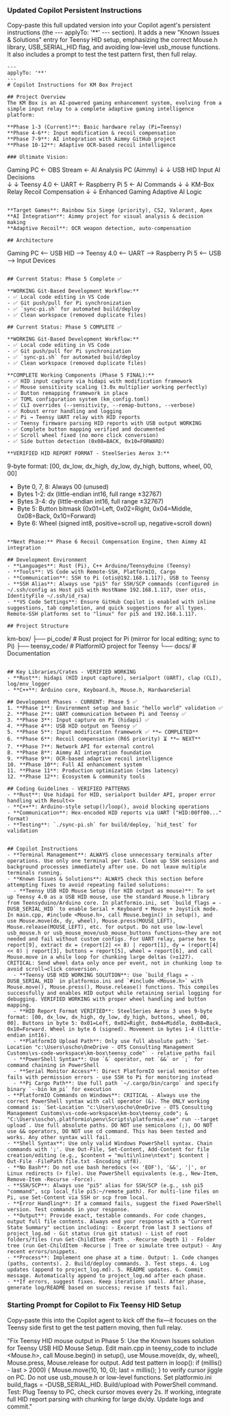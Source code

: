 ### Updated Copilot Persistent Instructions

Copy-paste this full updated version into your Copilot agent's persistent instructions (the --- applyTo: '**' --- section). It adds a new "Known Issues & Solutions" entry for Teensy HID setup, emphasizing the correct Mouse.h library, USB_SERIAL_HID flag, and avoiding low-level usb_mouse functions. It also includes a prompt to test the test pattern first, then full relay.

```
---
applyTo: '**'
---
# Copilot Instructions for KM Box Project

## Project Overview
The KM Box is an AI-powered gaming enhancement system, evolving from a simple input relay to a complete adaptive gaming intelligence platform:

**Phase 1-3 (Current)**: Basic hardware relay (Pi↔Teensy)
**Phase 4-6**: Input modification & recoil compensation 
**Phase 7-9**: AI integration with Aimmy GitHub project
**Phase 10-12**: Adaptive OCR-based recoil intelligence

### Ultimate Vision:
```
Gaming PC ← OBS Stream ← AI Analysis PC (Aimmy)
    ↓                           ↓
USB HID Input              AI Decisions  
    ↓                           ↓
Teensy 4.0 ← UART ← Raspberry Pi 5 ← AI Commands
    ↓                           ↓
KM-Box Relay            Recoil Compensation
    ↓                           ↓
Enhanced Gaming         Adaptive AI Logic
```

**Target Games**: Rainbow Six Siege (priority), CS2, Valorant, Apex
**AI Integration**: Aimmy project for visual analysis & decision making
**Adaptive Recoil**: OCR weapon detection, auto-compensation

## Architecture
```
Gaming PC <-- USB HID --> Teensy 4.0 <-- UART --> Raspberry Pi 5 <-- USB --> Input Devices
```

## Current Status: Phase 5 Complete ✅

**WORKING Git-Based Development Workflow:**
- ✅ Local code editing in VS Code
- ✅ Git push/pull for Pi synchronization  
- ✅ `sync-pi.sh` for automated build/deploy
- ✅ Clean workspace (removed duplicate files)

## Current Status: Phase 5 COMPLETE ✅

**WORKING Git-Based Development Workflow:**
- ✅ Local code editing in VS Code
- ✅ Git push/pull for Pi synchronization  
- ✅ `sync-pi.sh` for automated build/deploy
- ✅ Clean workspace (removed duplicate files)

**COMPLETE Working Components (Phase 5 FINAL):**
- ✅ HID input capture via hidapi with modification framework
- ✅ Mouse sensitivity scaling (3.0x multiplier working perfectly)
- ✅ Button remapping framework in place  
- ✅ TOML configuration system (km_config.toml)
- ✅ CLI overrides (--sensitivity, --remap-buttons, --verbose)
- ✅ Robust error handling and logging
- ✅ Pi → Teensy UART relay with HID reports
- ✅ Teensy firmware parsing HID reports with USB output WORKING
- ✅ Complete button mapping verified and documented
- ✅ Scroll wheel fixed (no more click conversion)
- ✅ Side button detection (0x08=BACK, 0x10=FORWARD)

**VERIFIED HID REPORT FORMAT - SteelSeries Aerox 3:**
```
9-byte format: [00, dx_low, dx_high, dy_low, dy_high, buttons, wheel, 00, 00]
- Byte 0, 7, 8: Always 00 (unused)
- Bytes 1-2: dx (little-endian int16, full range ±32767)
- Bytes 3-4: dy (little-endian int16, full range ±32767) 
- Byte 5: Button bitmask (0x01=Left, 0x02=Right, 0x04=Middle, 0x08=Back, 0x10=Forward)
- Byte 6: Wheel (signed int8, positive=scroll up, negative=scroll down)
```

**Next Phase:** Phase 6 Recoil Compensation Engine, then Aimmy AI integration

## Development Environment
- **Languages**: Rust (Pi), C++ Arduino/Teensyduino (Teensy)
- **Tools**: VS Code with Remote-SSH, PlatformIO, Cargo
- **Communication**: SSH to Pi (otis@192.168.1.117), USB to Teensy
- **SSH Alias**: Always use "pi5" for SSH/SCP commands (configured in ~/.ssh/config as Host pi5 with HostName 192.168.1.117, User otis, IdentityFile ~/.ssh/id_rsa)
- **VS Code Settings**: Ensure GitHub Copilot is enabled with inline suggestions, tab completion, and quick suggestions for all types. Remote-SSH platforms set to "linux" for pi5 and 192.168.1.117.

## Project Structure
```
km-box/
├── pi_code/           # Rust project for Pi (mirror for local editing; sync to Pi)
├── teensy_code/       # PlatformIO project for Teensy
└── docs/              # Documentation
```

## Key Libraries/Crates - VERIFIED WORKING
- **Rust**: hidapi (HID input capture), serialport (UART), clap (CLI), log/env_logger
- **C++**: Arduino core, Keyboard.h, Mouse.h, HardwareSerial

## Development Phases - CURRENT: Phase 5 ✅
1. **Phase 1**: Environment setup and basic "hello world" validation ✅
2. **Phase 2**: UART communication between Pi and Teensy ✅  
3. **Phase 3**: Input capture on Pi (hidapi) ✅
4. **Phase 4**: USB HID output on Teensy ✅
5. **Phase 5**: Input modification framework ✅ **← COMPLETED**
6. **Phase 6**: Recoil compensation (R6S priority) ⏳ **← NEXT**
7. **Phase 7**: Network API for external control
8. **Phase 8**: Aimmy AI integration foundation
9. **Phase 9**: OCR-based adaptive recoil intelligence  
10. **Phase 10**: Full AI enhancement system
11. **Phase 11**: Production optimization (<1ms latency)
12. **Phase 12**: Ecosystem & community tools

## Coding Guidelines - VERIFIED PATTERNS
- **Rust**: Use hidapi for HID, serialport builder API, proper error handling with Result<>
- **C++**: Arduino-style setup()/loop(), avoid blocking operations
- **Communication**: Hex-encoded HID reports via UART ("HID:00ff00..." format)
- **Testing**: `./sync-pi.sh` for build/deploy, `hid_test` for validation


## Copilot Instructions
- **Terminal Management**: ALWAYS close unnecessary terminals after operations. Use only one terminal per task. Clean up SSH sessions and background processes immediately after use. Do not leave multiple terminals running.
- **Known Issues & Solutions**: ALWAYS check this section before attempting fixes to avoid repeating failed solutions:
  - **Teensy USB HID Mouse Setup (for HID output as mouse)**: To set up Teensy 4.0 as a USB HID mouse, use the standard Mouse.h library from Teensyduino/Arduino core. In platformio.ini, set `build_flags = -DUSB_SERIAL_HID` to enable Serial + Keyboard + Mouse + Joystick mode. In main.cpp, #include <Mouse.h>, call Mouse.begin() in setup(), and use Mouse.move(dx, dy, wheel), Mouse.press(MOUSE_LEFT), Mouse.release(MOUSE_LEFT), etc. for output. Do not use low-level usb_mouse.h or usb_mouse_move/usb_mouse_buttons functions—they are not needed and fail without custom configs. For UART relay, parse hex to report[9], extract dx = (report[2] << 8) | report[1], dy = (report[4] << 8) | report[3], buttons = report[5], wheel = report[6], and call Mouse.move in a while loop for chunking large deltas (>±127). CRITICAL: Send wheel data only once per event, not in chunking loop to avoid scroll→click conversion.
  - **Teensy USB HID WORKING SOLUTION**: Use `build_flags = -DUSB_SERIAL_HID` in platformio.ini and `#include <Mouse.h>` with Mouse.move(), Mouse.press(), Mouse.release() functions. This compiles successfully and enables HID output while retaining serial logging for debugging. VERIFIED WORKING with proper wheel handling and button mapping.
  - **HID Report Format VERIFIED**: SteelSeries Aerox 3 uses 9-byte format: [00, dx_low, dx_high, dy_low, dy_high, buttons, wheel, 00, 00]. Buttons in byte 5: 0x01=Left, 0x02=Right, 0x04=Middle, 0x08=Back, 0x10=Forward. Wheel in byte 6 (signed). Movement in bytes 1-4 (little-endian int16).
  - **PlatformIO Upload Path**: Only use full absolute path: `Set-Location "c:\Users\oscho\OneDrive - OTS Consulting Management Customs\vs-code-workspace\km-box\teensy_code"` - relative paths fail
  - **PowerShell Syntax**: Use `&` operator, not `&&` or `;` for command chaining in PowerShell
  - **Serial Monitor Access**: Direct PlatformIO serial monitor often fails with permission errors - use SSH to Pi for monitoring instead
  - **Pi Cargo Path**: Use full path `~/.cargo/bin/cargo` and specify binary `--bin km_pi` for execution
- **PlatformIO Commands on Windows**: CRITICAL - Always use the correct PowerShell syntax with call operator (&). The ONLY working command is: `Set-Location "c:\Users\oscho\OneDrive - OTS Consulting Management Customs\vs-code-workspace\km-box\teensy_code"; & "C:\Users\oscho\.platformio\penv\Scripts\platformio.exe" run --target upload`. Use full absolute paths. DO NOT use semicolons (;), DO NOT use && operators, DO NOT use cd command. This has been tested and works. Any other syntax will fail.
- **Shell Syntax**: Use only valid Windows PowerShell syntax. Chain commands with ';'. Use Out-File, Set-Content, Add-Content for file creation/editing (e.g., $content = "multi\nline\ntext"; $content | Out-File -FilePath file.txt -Encoding utf8).
- **No Bash**: Do not use bash heredocs (<< 'EOF'), '&&', '|', or Linux redirects (> file). Use PowerShell equivalents (e.g., New-Item, Remove-Item -Recurse -Force).
- **SSH/SCP**: Always use "pi5" alias for SSH/SCP (e.g., ssh pi5 "command", scp local_file pi5:~/remote_path). For multi-line files on Pi, use Set-Content via SSH or scp from local.
- **Error Handling**: If a command fails, suggest the fixed PowerShell version. Test commands in your response.
- **Output**: Provide exact, testable commands. For code changes, output full file contents. Always end your response with a "Current State Summary" section including: - Excerpt from last 3 sections of project_log.md - Git status (run git status) - List of root folders/files (run Get-ChildItem -Path . -Recurse -Depth 1) - Folder tree (run Get-ChildItem -Recurse | Tree or simulate tree output) - Any recent errors/snippets.
- **Process**: Implement one phase at a time. Output: 1. Code changes (paths, contents). 2. Build/deploy commands. 3. Test steps. 4. Log updates (append to project_log.md). 5. README updates. 6. Commit message. Automatically append to project_log.md after each phase.
- **If errors, suggest fixes. Keep iterations small. After phase, generate log/README based on success; revise if tests fail.
```

### Starting Prompt for Copilot to Fix Teensy HID Setup
Copy-paste this into the Copilot agent to kick off the fix—it focuses on the Teensy side first to get the test pattern moving, then full relay.

"Fix Teensy HID mouse output in Phase 5: Use the Known Issues solution for Teensy USB HID Mouse Setup. Edit main.cpp in teensy_code to include <Mouse.h>, call Mouse.begin() in setup(), use Mouse.move(dx, dy, wheel), Mouse.press, Mouse.release for output. Add test pattern in loop(): if (millis() - last > 2000) { Mouse.move(10, 10, 0); last = millis(); } to verify cursor jiggle on PC. Do not use usb_mouse.h or low-level functions. Set platformio.ini build_flags = -DUSB_SERIAL_HID. Build/upload with PowerShell command. Test: Plug Teensy to PC, check cursor moves every 2s. If working, integrate full HID report parsing with chunking for large dx/dy. Update logs and commit."
